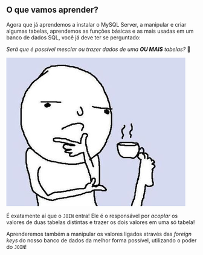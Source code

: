 ## O que vamos aprender?

Agora que já aprendemos a instalar o MySQL Server, a manipular e criar algumas tabelas, aprendemos as funções básicas e as mais usadas em um banco de dados SQL, você já deve ter se perguntado:  

*Será que é possível mesclar ou trazer dados de uma **OU MAIS** tabelas?* 🤔  

![Meme pensativo](../images/THINKING_MEME.jpg)

É exatamente aí que o ``JOIN`` entra! Ele é o responsável por *acoplar* os valores de duas tabelas distintas e trazer os dois valores em uma só tabela!  

Aprenderemos também a manipular os valores ligados através das *foreign keys* do nosso banco de dados da melhor forma possível, utilizando o poder do ``JOIN``!  